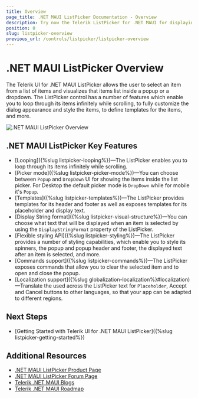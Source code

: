 ```yaml
---
title: Overview
page_title: .NET MAUI ListPicker Documentation - Overview
description: Try now the Telerik ListPicker for .NET MAUI for displaying items in a dropdown or popup and pick a single item form the list.
position: 0
slug: listpicker-overview
previous_url: /controls/listpicker/listpicker-overview
---
```


# .NET MAUI ListPicker Overview

The Telerik UI for .NET MAUI ListPicker allows the user to select an item from a list of items and visualizes that items list inside a popup or a dropdown. The ListPicker control has a number of features which enable you to loop through its items infinitely while scrolling, to fully customize the dialog appearance and style the items, to define templates for the items, and more.

![.NET MAUI ListPicker Overview](images/list_picker_overview.png)

## .NET MAUI ListPicker Key Features

* [Looping]({%slug listpicker-looping%})&mdash;The ListPicker enables you to loop through its items infinitely while scrolling.
* [Picker mode]({%slug listpicker-picker-mode%})&mdash;You can choose between `Popup` and `DropDown` UI for showing the items inside the list picker. For Desktop the default picker mode is `DropDown` while for mobile it's `Popup`.
* [Templates]({%slug listpicker-templates%})&mdash;The ListPicker provides templates for its header and footer as well as exposes templates for its placeholder and display text.
* [Display String format]({%slug listpicker-visual-structure%})&mdash;You can choose what text that will be displayed when an item is selected by using the `DisplayStringFormat` property of the ListPicker.
* [Flexible styling API]({%slug listpicker-styling%})&mdash;The ListPicker provides a number of styling capabilities, which enable you to style its spinners, the popup and popup header and footer, the displayed text after an item is selected, and more.
* [Commands support]({%slug listpicker-commands%})&mdash;The ListPicker exposes commands that allow you to clear the selected item and to open and close the popup.
* [Localization support]({%slug globalization-localization%}#localization)&mdash;Translate the used across the ListPicker text for `Placeholder`, Accept and Cancel buttons to other languages, so that your app can be adapted to different regions.

## Next Steps

- [Getting Started with Telerik UI for .NET MAUI ListPicker]({%slug listpicker-getting-started%})

## Additional Resources

- [.NET MAUI ListPicker Product Page](https://www.telerik.com/maui-ui/listpicker)
- [.NET MAUI ListPicker Forum Page](https://www.telerik.com/forums/maui?tagId=1855)
- [Telerik .NET MAUI Blogs](https://www.telerik.com/blogs/mobile-net-maui)
- [Telerik .NET MAUI Roadmap](https://www.telerik.com/support/whats-new/maui-ui/roadmap)
